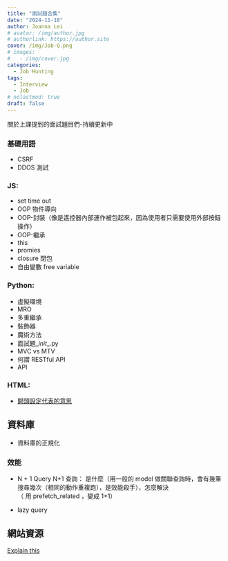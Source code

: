 ```yaml
---
title: "面試題合集"
date: "2024-11-18"
author: Joanna Lei
# avatar: /img/author.jpg
# authorlink: https://author.site
cover: /img/Job-Q.png
# images:
#   - /img/cover.jpg
categories:
  - Job Hunting
tags:
  - Interview
  - Job
# nolastmod: true
draft: false
---
```


關於上課提到的面試題目們-持續更新中

<!--more-->

### 基礎用語

- CSRF
- DDOS 測試

### JS:

- set time out
- OOP 物件導向
- OOP-封裝（像是遙控器內部運作被包起來，因為使用者只需要使用外部按鈕操作）
- OOP-繼承
- this
- promies
- closure 閉包
- 自由變數 free variable

### Python:

- 虛擬環境
- MRO
- 多重繼承
- 裝飾器
- 魔術方法
- 面試題\__init_\_.py
- MVC vs MTV
- 何謂 RESTful API
- API

### HTML:

- [開頭設定代表的意思](https://joannalei21.github.io/posts/html-setting/ "前往分頁")

## 資料庫

- 資料庫的正規化

### 效能

- N + 1 Query N+1 查詢： 是什麼（用一般的 model 做關聯查詢時，會有幾筆搜尋幾次（相同的動作重複跑），是效能殺手），怎麼解決  
  （ 用 prefetch_related ，變成 1+1）

- lazy query

## 網站資源

[Explain this](https://www.explainthis.io/zh-hant)
